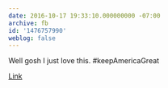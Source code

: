 ```yaml
---
date: 2016-10-17 19:33:10.000000000 -07:00
archive: fb
id: '1476757990'
weblog: false
---
```


Well gosh I just love this. #keepAmericaGreat

[Link](https://www.washingtonpost.com/news/inspired-life/wp/2016/10/17/leave-it-to-canada-to-remind-america-that-its-still-a-great-country/)
